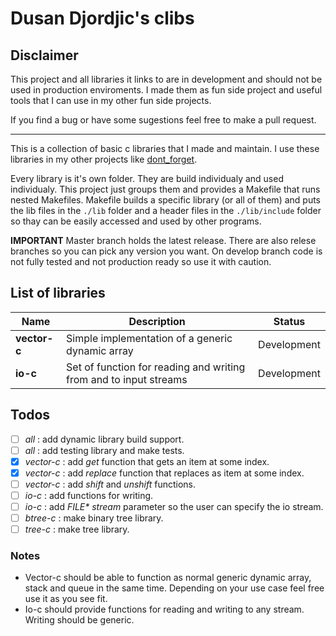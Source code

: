 # Dusan Djordjic's clibs

## Disclaimer

This project and all libraries it links to are in development and should not be used in production enviroments. I made them as fun side project and useful tools that I can use in my other fun side projects. 

If you find a bug or have some sugestions feel free to make a pull request.

<hr>

This is a collection of basic c libraries that I made and maintain. I use these libraries in my other projects like [dont_forget](https://github.com/DusanDjordjic/dont-forget). 

Every library is it's own folder. They are build individualy and used individualy. This project just groups them and provides a Makefile that runs nested Makefiles. Makefile builds a specific library (or all of them) and puts the lib files in the `./lib` folder and a header files in the `./lib/include` folder so thay can be easily accessed and used by other programs.

**IMPORTANT** Master branch holds the latest release. There are also relese branches so you can pick any version you want. On develop branch code is not fully tested and not production ready so use it with caution. 

## List of libraries

| Name         | Description                                                         | Status        |
| ------------ | ------------------------------------------------------------------- | ------------- |
| **vector-c** | Simple implementation of a generic dynamic array                    | Development   |
| **io-c**     | Set of function for reading and writing from and to input streams   | Development   |

## Todos 
- [ ] *all* : add dynamic library build support.
- [ ] *all* : add testing library and make tests.
- [X] *vector-c* : add *get* function that gets an item at some index.
- [X] *vector-c* : add *replace* function that replaces as item at some index.
- [ ] *vector-c* : add *shift* and *unshift* functions.
- [ ] *io-c* : add functions for writing.
- [ ] *io-c* : add *FILE\* stream* parameter so the user can specify the io stream.
- [ ] *btree-c* : make binary tree library.
- [ ] *tree-c* : make tree library.

### Notes 

- Vector-c should be able to function as normal generic dynamic array, stack and queue in the same time. Depending on your use case feel free use it as you see fit. 
- Io-c should provide functions for reading and writing to any stream. Writing should be generic.
